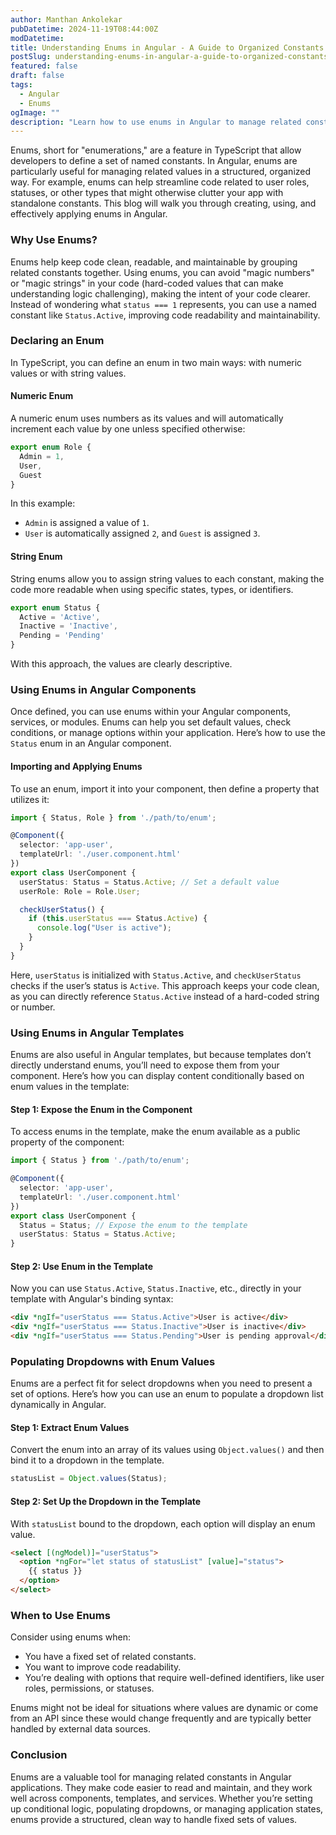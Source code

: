 ```yaml
---
author: Manthan Ankolekar
pubDatetime: 2024-11-19T08:44:00Z
modDatetime: 
title: Understanding Enums in Angular - A Guide to Organized Constants
postSlug: understanding-enums-in-angular-a-guide-to-organized-constants
featured: false
draft: false
tags:
  - Angular
  - Enums
ogImage: ""
description: "Learn how to use enums in Angular to manage related constants in your application. This blog provides a step-by-step guide to creating, using, and effectively applying enums in Angular."
---
```


Enums, short for "enumerations," are a feature in TypeScript that allow developers to define a set of named constants. In Angular, enums are particularly useful for managing related values in a structured, organized way. For example, enums can help streamline code related to user roles, statuses, or other types that might otherwise clutter your app with standalone constants. This blog will walk you through creating, using, and effectively applying enums in Angular.

### Why Use Enums?

Enums help keep code clean, readable, and maintainable by grouping related constants together. Using enums, you can avoid "magic numbers" or "magic strings" in your code (hard-coded values that can make understanding logic challenging), making the intent of your code clearer. Instead of wondering what `status === 1` represents, you can use a named constant like `Status.Active`, improving code readability and maintainability.

### Declaring an Enum

In TypeScript, you can define an enum in two main ways: with numeric values or with string values.

#### Numeric Enum

A numeric enum uses numbers as its values and will automatically increment each value by one unless specified otherwise:

```typescript
export enum Role {
  Admin = 1,
  User,
  Guest
}
```

In this example:

- `Admin` is assigned a value of `1`.
- `User` is automatically assigned `2`, and `Guest` is assigned `3`.

#### String Enum

String enums allow you to assign string values to each constant, making the code more readable when using specific states, types, or identifiers.

```typescript
export enum Status {
  Active = 'Active',
  Inactive = 'Inactive',
  Pending = 'Pending'
}
```

With this approach, the values are clearly descriptive.

### Using Enums in Angular Components

Once defined, you can use enums within your Angular components, services, or modules. Enums can help you set default values, check conditions, or manage options within your application. Here’s how to use the `Status` enum in an Angular component.

#### Importing and Applying Enums

To use an enum, import it into your component, then define a property that utilizes it:

```typescript
import { Status, Role } from './path/to/enum';

@Component({
  selector: 'app-user',
  templateUrl: './user.component.html'
})
export class UserComponent {
  userStatus: Status = Status.Active; // Set a default value
  userRole: Role = Role.User;

  checkUserStatus() {
    if (this.userStatus === Status.Active) {
      console.log("User is active");
    }
  }
}
```

Here, `userStatus` is initialized with `Status.Active`, and `checkUserStatus` checks if the user’s status is `Active`. This approach keeps your code clean, as you can directly reference `Status.Active` instead of a hard-coded string or number.

### Using Enums in Angular Templates

Enums are also useful in Angular templates, but because templates don’t directly understand enums, you’ll need to expose them from your component. Here’s how you can display content conditionally based on enum values in the template:

#### Step 1: Expose the Enum in the Component

To access enums in the template, make the enum available as a public property of the component:

```typescript
import { Status } from './path/to/enum';

@Component({
  selector: 'app-user',
  templateUrl: './user.component.html'
})
export class UserComponent {
  Status = Status; // Expose the enum to the template
  userStatus: Status = Status.Active;
}
```

#### Step 2: Use Enum in the Template

Now you can use `Status.Active`, `Status.Inactive`, etc., directly in your template with Angular's binding syntax:

```html
<div *ngIf="userStatus === Status.Active">User is active</div>
<div *ngIf="userStatus === Status.Inactive">User is inactive</div>
<div *ngIf="userStatus === Status.Pending">User is pending approval</div>
```

### Populating Dropdowns with Enum Values

Enums are a perfect fit for select dropdowns when you need to present a set of options. Here’s how you can use an enum to populate a dropdown list dynamically in Angular.

#### Step 1: Extract Enum Values

Convert the enum into an array of its values using `Object.values()` and then bind it to a dropdown in the template.

```typescript
statusList = Object.values(Status);
```

#### Step 2: Set Up the Dropdown in the Template

With `statusList` bound to the dropdown, each option will display an enum value.

```html
<select [(ngModel)]="userStatus">
  <option *ngFor="let status of statusList" [value]="status">
    {{ status }}
  </option>
</select>
```

### When to Use Enums

Consider using enums when:

- You have a fixed set of related constants.
- You want to improve code readability.
- You’re dealing with options that require well-defined identifiers, like user roles, permissions, or statuses.

Enums might not be ideal for situations where values are dynamic or come from an API since these would change frequently and are typically better handled by external data sources.

### Conclusion

Enums are a valuable tool for managing related constants in Angular applications. They make code easier to read and maintain, and they work well across components, templates, and services. Whether you’re setting up conditional logic, populating dropdowns, or managing application states, enums provide a structured, clean way to handle fixed sets of values.
